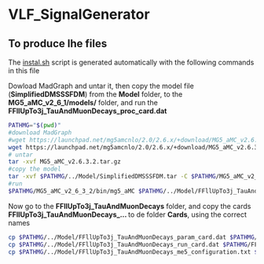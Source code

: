 <!-- To automatic generation of install.sh: All no code lines must start with #, <par>, * , or contain # -->

# VLF_SignalGenerator

## To produce lhe files

<par> The [instal.sh](./install.sh) script is generated automatically with the following commands in this file </par>

<par> Dowload MadGraph and untar it, then copy the model file (<b>SimplifiedDMSSSFDM</b>) from the <b>Model</b> folder, to the <b>MG5_aMC_v2_6_1/models/</b> folder, and run the <b>FFllUpTo3j_TauAndMuonDecays_proc_card.dat </b> </par>

```bash
PATHMG="$(pwd)"
#download MadGraph
#wget https://launchpad.net/mg5amcnlo/2.0/2.6.x/+download/MG5_aMC_v2.6.2.tar.gz
wget https://launchpad.net/mg5amcnlo/2.0/2.6.x/+download/MG5_aMC_v2.6.3.2.tar.gz
# untar
tar -xvf MG5_aMC_v2.6.3.2.tar.gz
#copy the model
tar -xvf $PATHMG/../Model/SimplifiedDMSSSFDM.tar -C $PATHMG/MG5_aMC_v2_6_3_2/models/
#run
$PATHMG/MG5_aMC_v2_6_3_2/bin/mg5_aMC $PATHMG/../Model/FFllUpTo3j_TauAndMuonDecays_proc_card.dat
```
<par> Now go to the <b>FFllUpTo3j_TauAndMuonDecays</b> folder, and copy the cards <b>FFllUpTo3j_TauAndMuonDecays_... </b> to de folder <b>Cards</b>, using the correct names </par>

```bash
cp $PATHMG/../Model/FFllUpTo3j_TauAndMuonDecays_param_card.dat $PATHMG/FFllUpTo3j_TauAndMuonDecays/Cards/param_card.dat
cp $PATHMG/../Model/FFllUpTo3j_TauAndMuonDecays_run_card.dat $PATHMG/FFllUpTo3j_TauAndMuonDecays/Cards/run_card.dat
cp $PATHMG/../Model/FFllUpTo3j_TauAndMuonDecays_me5_configuration.txt $PATHMG/FFllUpTo3j_TauAndMuonDecays/Cards/me5_configuration.txt
```

